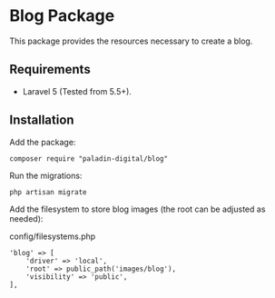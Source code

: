 # Blog Package

This package provides the resources necessary to create a blog.

## Requirements

 - Laravel 5 (Tested from 5.5+).

## Installation

Add the package:

    composer require "paladin-digital/blog"

Run the migrations:

    php artisan migrate

Add the filesystem to store blog images (the root can be adjusted as needed):

config/filesystems.php

    'blog' => [
        'driver' => 'local',
        'root' => public_path('images/blog'),
        'visibility' => 'public',
    ],
